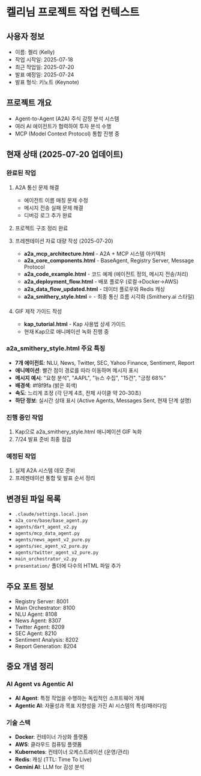 # 켈리님 프로젝트 작업 컨텍스트

## 사용자 정보
- 이름: 켈리 (Kelly)
- 작업 시작일: 2025-07-18
- 최근 작업일: 2025-07-20
- 발표 예정일: 2025-07-24
- 발표 형식: 키노트 (Keynote)

## 프로젝트 개요
- Agent-to-Agent (A2A) 주식 감정 분석 시스템
- 여러 AI 에이전트가 협력하여 투자 분석 수행
- MCP (Model Context Protocol) 통합 진행 중

## 현재 상태 (2025-07-20 업데이트)

### 완료된 작업
1. A2A 통신 문제 해결
   - 에이전트 이름 매칭 문제 수정
   - 메시지 전송 실패 문제 해결
   - 디버깅 로그 추가 완료

2. 프로젝트 구조 정리 완료

3. 프레젠테이션 자료 대량 작성 (2025-07-20)
   - **a2a_mcp_architecture.html** - A2A + MCP 시스템 아키텍처
   - **a2a_core_components.html** - BaseAgent, Registry Server, Message Protocol
   - **a2a_code_example.html** - 코드 예제 (에이전트 정의, 메시지 전송/처리)
   - **a2a_deployment_flow.html** - 배포 플로우 (로컬→Docker→AWS)
   - **a2a_data_flow_updated.html** - 데이터 플로우와 Redis 캐싱
   - **a2a_smithery_style.html** ⭐ - 최종 통신 흐름 시각화 (Smithery.ai 스타일)

4. GIF 제작 가이드 작성
   - **kap_tutorial.html** - Kap 사용법 상세 가이드
   - 현재 Kap으로 애니메이션 녹화 진행 중

### a2a_smithery_style.html 주요 특징
- **7개 에이전트**: NLU, News, Twitter, SEC, Yahoo Finance, Sentiment, Report
- **애니메이션**: 빨간 점이 경로를 따라 이동하며 메시지 표시
- **메시지 예시**: "요청 분석", "AAPL", "뉴스 수집", "15건", "긍정 68%"
- **배경색**: #f8f9fa (밝은 회색)
- **속도**: 느리게 조정 (각 단계 4초, 전체 사이클 약 20-30초)
- **하단 정보**: 실시간 상태 표시 (Active Agents, Messages Sent, 현재 단계 설명)

### 진행 중인 작업
1. Kap으로 a2a_smithery_style.html 애니메이션 GIF 녹화
2. 7/24 발표 준비 최종 점검

### 예정된 작업
1. 실제 A2A 시스템 데모 준비
2. 프레젠테이션 통합 및 발표 순서 정리

## 변경된 파일 목록
- `.claude/settings.local.json`
- `a2a_core/base/base_agent.py`
- `agents/dart_agent_v2.py`
- `agents/mcp_data_agent.py`
- `agents/news_agent_v2_pure.py`
- `agents/sec_agent_v2_pure.py`
- `agents/twitter_agent_v2_pure.py`
- `main_orchestrator_v2.py`
- `presentation/` 폴더에 다수의 HTML 파일 추가

## 주요 포트 정보
- Registry Server: 8001
- Main Orchestrator: 8100
- NLU Agent: 8108
- News Agent: 8307
- Twitter Agent: 8209
- SEC Agent: 8210
- Sentiment Analysis: 8202
- Report Generation: 8204

## 중요 개념 정리
### AI Agent vs Agentic AI
- **AI Agent**: 특정 작업을 수행하는 독립적인 소프트웨어 개체
- **Agentic AI**: 자율성과 목표 지향성을 가진 AI 시스템의 특성/패러다임

### 기술 스택
- **Docker**: 컨테이너 가상화 플랫폼
- **AWS**: 클라우드 컴퓨팅 플랫폼
- **Kubernetes**: 컨테이너 오케스트레이션 (운영/관리)
- **Redis**: 캐싱 (TTL: Time To Live)
- **Gemini AI**: LLM for 감성 분석
